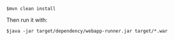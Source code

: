     $mvn clean install

Then run it with:

    $java -jar target/dependency/webapp-runner.jar target/*.war

